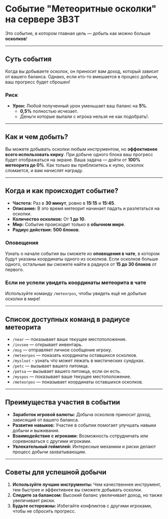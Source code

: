 # Событие "Метеоритные осколки" на сервере 3B3T

Это событие, в котором главная цель — добыть как можно больше **осколков**!

---

## Суть события

Когда вы добываете осколок, он приносит вам доход, который зависит от вашего баланса. Однако, если кто-то вмешается в процесс добычи, ваш прогресс будет сброшен!

### Риск

- **Урон:** Любой полученный урон уменьшает ваш баланс на **5%**.
  - **0,5%** полностью исчезает.
  - Деньги которые выпали с игрока нельзя не как подобрать!.

---

## Как и чем добыть?

Вы можете добывать осколки любым инструментом, но **эффективнее всего использовать кирку**. При добыче одного блока ваш прогресс будет отображаться на экране. Ваша задача — дойти от **100% метеорита до 0%**. Как только вы приблизитесь к нулю, осколок сломается, и вам начислят награду.

---

## Когда и как происходит событие?

- **Частота:** Раз в **30 минут**, ровно в **15:15** и **15:45**.
- **Описание:** В это время метеорит начинает падать и разлетаться на осколки.
- **Количество осколков:** От **1 до 10**.
- **Мир:** Событие происходит только в **обычном мире**.
- **Радиус действия:** **500 блоков**.

### Оповещения

Узнать о начале события вы сможете из **оповещения в чате**, в котором будут указаны координаты одного из осколков. Если осколков больше одного, остальные вы сможете найти в радиусе от **15 до 30 блоков** от первого.

### Если не успели увидеть координаты метеорита в чате

Используйте команду `/meteorpos`, чтобы увидеть ещё не добытые осколки в мире!

---

## Список доступных команд в радиусе метеорита

- `/near` — показывает ваше текущее местоположение.
- `/invsee` — открывает инвентарь.
- `/msg` — отправляет личное сообщение игроку.
- `/meteorpos` — показать координаты оставшихся осколков.
- `/mysloot` - узнать что может лежать в мистических сундуках.
- `/petc` — вызывает вашего питомца.
- `/petsa` — вызывает вашего питомца, если он есть.
- `/myspos` — показывает ваше текущее местоположение.
- `/meteorpos` — показывает координаты оставшихся осколков.

---

## Преимущества участия в событии

- **Заработок игровой валюты:** Добыча осколков приносит доход, зависящий от вашего баланса.
- **Развитие навыков:** Участие в событии помогает улучшать навыки добычи и выживания.
- **Взаимодействие с игроками:** Возможность сотрудничать или соревноваться с другими игроками.
- **Увлекательный геймплей:** Интересные механики и риски делают процесс добычи захватывающим.

---

## Советы для успешной добычи

1. **Используйте лучшие инструменты:** Чем качественнее инструмент, тем быстрее и эффективнее вы сможете добывать осколки.
2. **Следите за балансом:** Высокий баланс увеличивает доход, но также увеличивает риски.
3. **Будьте осторожны:** Избегайте конфликтов с другими игроками, чтобы не сбросить прогресс.
